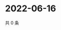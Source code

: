 # 2022-06-16

共 0 条

<!-- BEGIN WEIBO -->
<!-- 最后更新时间 Thu Jun 16 2022 15:12:32 GMT+0800 (China Standard Time) -->

<!-- END WEIBO -->
